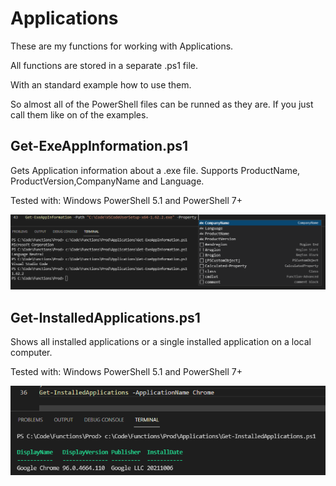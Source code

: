 # Applications

These are my functions for working with Applications.

All functions are stored in a separate .ps1 file.

With an standard example how to use them.

So almost all of the PowerShell files can be runned as they are.
If you just call them like on of the examples.

Get-ExeAppInformation.ps1
------------------
Gets Application information about a .exe file.
Supports ProductName, ProductVersion,CompanyName and Language.

Tested with:
Windows PowerShell 5.1 and PowerShell 7+

![alt text](https://github.com/PowerShellFredrik/PowerShellFunctions/blob/main/Applications/Pictures/Get-ExeAppInformation01.png?raw=true)

Get-InstalledApplications.ps1
------------------
Shows all installed applications or a single installed application on a local computer.

Tested with:
Windows PowerShell 5.1 and PowerShell 7+

![alt text](https://github.com/PowerShellFredrik/PowerShellFunctions/blob/main/Applications/Pictures/Get-InstalledApplications01.png?raw=true)
